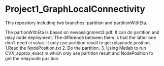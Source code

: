 Project1_GraphLocalConnectivity
===============================
This repository including two branches: partition and partitionWithEta. 

The partionWithEta is based on newassignment3.pdf. It can do partition and relay node deployment. The difference between them is that the latter one don't need ci value. It only use partition result to get relaynode position.
1.Read the NodePosition.txt
2. Do the partition.
3. Using Matlab to run CVX_approx_exact.m which only use partition result and NodePosition to get the relaynode position.
